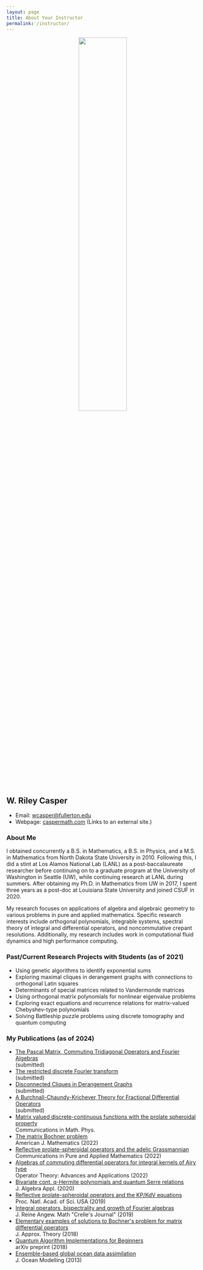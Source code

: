 ```yaml
---
layout: page
title: About Your Instructor
permalink: /instructor/
---
```


<p align="center"><img src="../fig/casper.jpg" width="50%"/></p>

## W. Riley Casper
* Email: [wcasper@fullerton.edu](mailto:wcasper@fullerton.edu)
* Webpage: [caspermath.com](https://www.caspermath.com) (Links to an external site.)

### About Me
I obtained concurrently a B.S. in Mathematics, a B.S. in Physics, and a M.S. in Mathematics from North Dakota State University in 2010.  Following this, I did a stint at Los Alamos National Lab (LANL) as a post-baccalaureate researcher before continuing on to a graduate program at the University of Washington in Seattle (UW), while continuing research at LANL during summers.  After obtaining my Ph.D. in Mathematics from UW in 2017, I spent three years as a post-doc at Louisiana State University and joined CSUF in 2020.



My research focuses on applications of algebra and algebraic geometry to various problems in pure and applied mathematics. Specific research interests include orthogonal polynomials, integrable systems, spectral theory of integral and differential operators, and noncommutative crepant resolutions. Additionally, my research includes work in computational fluid dynamics and high performance computing.

### Past/Current Research Projects with Students (as of 2021)
* Using genetic algorithms to identify exponential sums
* Exploring maximal cliques in derangement graphs with connections to orthogonal Latin squares
* Determinants of special matrices related to Vandermonde matrices
* Using orthogonal matrix polynomials for nonlinear eigenvalue problems
* Exploring exact equations and recurrence relations for matrix-valued Chebyshev-type polynomials
* Solving Battleship puzzle problems using discrete tomography and quantum computing

### My Publications (as of 2024)

* [The Pascal Matrix, Commuting Tridiagonal Operators and Fourier Algebras](https://arxiv.org/abs/2407.21680) <br/> (submitted)
* [The restricted discrete Fourier transform](https://arxiv.org/abs/2407.20379) <br/> (submitted)
* [Disconnected Cliques in Derangement Graphs](https://arxiv.org/abs/2407.14155) <br/> (submitted)
* [A Burchnall-Chaundy-Krichever Theory for Fractional Differential Operators](https://arxiv.org/abs/2108.12010) <br/> (submitted)
* [Matrix valued discrete-continuous functions with the prolate spheroidal property](https://arxiv.org/abs/2302.05750) <br/> Communications in Math. Phys.
* [The matrix Bochner problem](https://arxiv.org/abs/1803.04405) <br/> American J. Mathematics (2022)
* [Reflective prolate-spheroidal operators and the adelic Grassmannian](https://arxiv.org/abs/2003.11616) <br/> Communications in Pure and Applied Mathematics (2022)
* [Algebras of commuting differential operators for integral kernels of Airy type](https://arxiv.org/abs/2112.11639) <br/> Operator Theory: Advances and Applications (2022)
* [Bivariate cont. q-Hermite polynomials and quantum Serre relations](https://arxiv.org/abs/2002.07895) <br/>  J. Algebra Appl. (2020)
* [Reflective prolate-spheroidal operators and the KP/KdV equations](https://www.pnas.org/content/116/37/18310) <br/>  Proc. Natl. Acad. of Sci. USA (2019)
* [Integral operators, bispectrality and growth of Fourier algebras](https://doi.org/10.1515/crelle-2019-0031) <br/>  J. Reine Angew. Math "Crelle's Journal" (2019)
* [Elementary examples of solutions to Bochner's problem for matrix differential operators](https://www.sciencedirect.com/science/article/abs/pii/S0021904518300182) <br/> J. Approx. Theory (2018)
* [Quantum Algorithm Implementations for Beginners](https://arxiv.org/abs/1804.03719) <br/> arXiv preprint (2018)
* [Ensemble-based global ocean data assimilation](https://www.sciencedirect.com/science/article/abs/pii/S1463500313001649) <br/> J. Ocean Modelling (2013)

